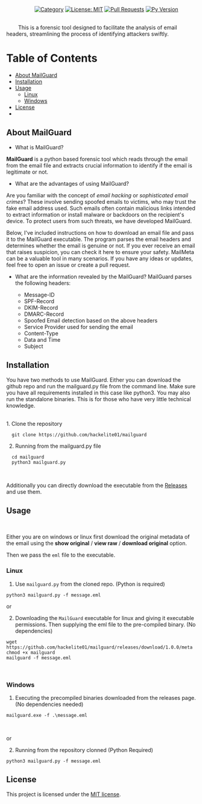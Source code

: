 
&nbsp;&nbsp;&nbsp;&nbsp;&nbsp;&nbsp;&nbsp;&nbsp;&nbsp;&nbsp;&nbsp;&nbsp;&nbsp;&nbsp;&nbsp;&nbsp;&nbsp;&nbsp;
[![Category](https://img.shields.io/badge/Category-OSINT-green.svg)](https://shields.io/)
[![License: MIT](https://img.shields.io/badge/License-MIT-blue.svg)](https://github.com/gr33nm0nk2802/mailMeta/blob/main/LICENSE)
[![Pull Requests](https://img.shields.io/badge/PullRequests-accepted-green.svg)](https://shields.io/)
[![Py Version](https://img.shields.io/badge/Python-3.8.5-green.svg)](https://shields.io/)

<br>
&nbsp;&nbsp;&nbsp;&nbsp;&nbsp;&nbsp;&nbsp;&nbsp;This is a forensic tool designed to facilitate the analysis of email headers, streamlining the process of identifying attackers swiftly. 


# Table of Contents
- [About MailGuard](#about-MailGuard)
- [Installation](#installation)
- [Usage](#usage)
  * [Linux](#linux)
  * [Windows](#windows)
- [License](#license)
- 
## About MailGuard

- What is MailGuard?

**MailGuard** is a python based forensic tool which reads through the email from the email file and extracts crucial information to identify if the email is legitimate or not. 

-  What are the advantages of using MailGuard?

Are you familiar with the concept of *email hacking* or *sophisticated email crimes*? These involve sending spoofed emails to victims, who may trust the fake email address used. Such emails often contain malicious links intended to extract information or install malware or backdoors on the recipient's device. To protect users from such threats, we have developed MailGuard.

Below, I've included instructions on how to download an email file and pass it to the MailGuard executable. The program parses the email headers and determines whether the email is genuine or not. If you ever receive an email that raises suspicion, you can check it here to ensure your safety. MailMeta can be a valuable tool in many scenarios. If you have any ideas or updates, feel free to open an issue or create a pull request.
 
 - What are the information revealed by the MailGuard?
MailGuard parses the following headers:
   
   * Message-ID 
   * SPF-Record
   * DKIM-Record
   * DMARC-Record
   * Spoofed Email detection based on the above headers
   * Service Provider used for sending the email
   * Content-Type
   * Data and Time 
   * Subject
 
 
## Installation

You have two methods to use MailGuard. Either you can download the github repo and run the mailguard.py file from the command line. Make sure you have all requirements installed in this case like python3. You may also run the standalone binaries. This is for those who have very little technical knowledge.

<br>
1. Clone the repository

  ```(bash)
    git clone https://github.com/hackelite01/mailguard
  ```

2.  Running from the mailguard.py file

  ```(bash)
    cd mailguard
    python3 mailguard.py
  ```
<br>

Additionally you can directly download the executable from the [Releases](https://github.com/hackelite01/mailguard/releases/tag/1.0.0) and use them.
<br>

## Usage
<br>

Either you are on windows or linux first download the original metadata of the email using the **show original** / **view raw** / **download original** option. 

Then we pass the `eml` file to the executable.
<br>


### Linux

1. Use `mailguard.py` from the cloned repo. (Python is required)

```
python3 mailguard.py -f message.eml
```

or

2. Downloading the `MailGuard` executable for linux and giving it executable permissions. Then supplying the eml file to the pre-compiled binary. (No dependencies)

```
wget https://github.com/hackelite01/mailguard/releases/download/1.0.0/meta
chmod +x mailguard
mailguard -f message.eml
```
<br>


### Windows

1. Executing the precompiled binaries downloaded from the releases page. (No dependencies needed)

```
mailguard.exe -f .\message.eml
```


<br>

or

2. Running from the repository clonned (Python Required)

```
python3 mailguard.py -f message.eml
```



## License

This project is licensed under the [MIT license](https://github.com/hackelite01/mailguard/blob/main/LICENSE).
